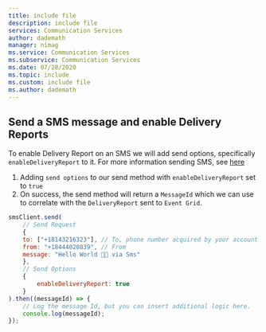```yaml
---
title: include file
description: include file
services: Communication Services
author: dademath
manager: nimag
ms.service: Communication Services
ms.subservice: Communication Services
ms.date: 07/28/2020
ms.topic: include
ms.custom: include file
ms.author: dademath
---
```


## Send a SMS message and enable Delivery Reports

To enable Delivery Report on an SMS we will add send options, specifically `enableDeliveryReport` to it. For more information sending SMS, see [here](../send-sms.md)

1. Adding `send options` to our send method with `enableDeliveryReport` set to `true`
2. On success, the send method will return a `MessageId` which we can use to correlate with the `DeliveryReport` sent to `Event Grid`.

```javascript
smsClient.send(
    // Send Request
    {
    to: ["+18143216323"], // To, phone number acquired by your account
    from: "+18444020839", // From
    message: "Hello World 👋🏻 via Sms"
    },
    // Send Options
    {
        enableDeliveryReport: true
    }
).then((messageId) => {
    // Log the message Id, but you can insert additional logic here.
    console.log(messageId);
});
```